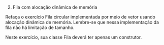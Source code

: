 2. Fila com alocação dinâmica de memória

Refaça o exercício Fila circular implementada por meio de vetor usando
alocação dinâmica de memória. Lembre-se que nessa implementação da fila não
há limitação de tamanho.

Neste exercício, sua classe Fila deverá ter apenas um construtor.